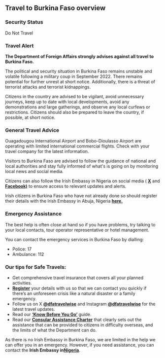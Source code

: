 ## Travel to Burkina Faso overview

### **Security Status**

Do Not Travel

### **Travel Alert**

**The Department of Foreign Affairs strongly** **advises against all travel to Burkina Faso.**

The political and security situation in Burkina Faso remains unstable and volatile following a military coup in September 2022. There remains potential for further unrest at short notice. Additionally, there is a threat of terrorist attacks and terrorist kidnappings.

Citizens in the country are advised to be vigilant, avoid unnecessary journeys, keep up to date with local developments, avoid any demonstrations and large gatherings, and observe any local curfews or restrictions. Citizens should also be prepared to leave the country, if possible, at short notice.

### **General Travel Advice**

Ouagadougou International Airport and Bobo-Dioulasso Airport are operating with limited international commercial flights. Check with your travel company for the latest information.

Visitors to Burkina Faso are advised to follow the guidance of national and local authorities and stay fully informed of what's is going on by monitoring local news and social media.

Citizens can also follow the Irish Embassy in Nigeria on social media ( [**X**](https://twitter.com/IrlEmbNigeria) and [**Facebook)**](https://www.facebook.com/embassyofirelandnigeria/) to ensure access to relevant updates and alerts.

Irish citizens in Burkina Faso who have not already done so should register their details with the Irish Embassy in Abuja, Nigeria [**here.**](https://www.ireland.ie/en/dfa/overseas-travel/citizens-registration/)

### **Emergency Assistance**

The best help is often close at hand so if you have problems, try talking to your local contacts, tour operator representative or hotel management.

You can contact the emergency services in Burkina Faso by dialling:

* Police: 17
* Ambulance: 112

### **Our tips for Safe Travels:**

* Get comprehensive travel insurance that covers all your planned activities.
* [**Register**](/en/dfa/overseas-travel/citizens-registration/) your details with us so that we can contact you quickly if there’s an unforeseen crisis like a natural disaster or a family emergency.
* Follow us on X [**@dfatravelwise**](https://www.twitter.com/DFATravelWise) and Instagram [**@dfatravelwise**](https://www.instagram.com/dfatravelwise/) for the latest travel updates.
* Read our [**‘Know Before You Go’**](/en/dfa/overseas-travel/know-before-you-go/) guide.
* Read our [**Consular Assistance Charter**](https://www.ireland.ie/en/dfa/overseas-travel/assistance-abroad/consular-assistance-charter/) that clearly sets out the assistance that can be provided to citizens in difficulty overseas, and the limits of what the Department can do.

As there is no Irish Embassy in Burkina Faso, we are limited in the help we can offer you in an emergency. However, if you need assistance, you can contact the **Irish Embassy in**[**Nigeria**](https://www.ireland.ie/en/nigeria/abuja/about/embassy-information/).
